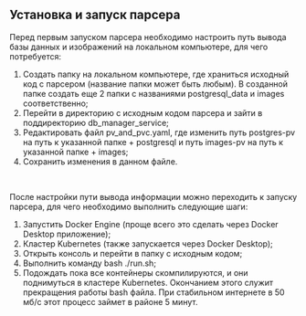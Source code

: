 ## Установка и запуск парсера
Перед первым запуском парсера необходимо настроить путь вывода базы данных и изображений на локальном компьютере, для чего потребуется:
<ol>
  <li>Создать папку на локальном компьютере, где храниться исходный код с парсером (название папки может быть любым). В созданной папке создать еще 2 папки с названиями postgresql_data и images соответственно;</li>
  <li>Перейти в директорию с исходным кодом парсера и зайти в поддиректорию db_manager_service;</li>
  <li>Редактировать файл pv_and_pvc.yaml, где изменить путь postgres-pv на путь к указанной папке + postgresql и путь images-pv на путь к указанной папке + images;</li>
  <li>Сохранить изменения в данном файле.</li>
</ol></br>

После настройки пути вывода информации можно переходить к запуску парсера, для чего необходимо выполнить следующие шаги:
<ol>
  <li>Запустить Docker Engine (проще всего это сделать через Docker Desktop приложение);</li>
  <li>Кластер Kubernetes (также запускается через Docker Desktop);</li>
  <li>Открыть консоль и перейти в папку с исходным кодом;</li>
  <li>Выполнить команду bash ./run.sh;</li>
  <li>Подождать пока все контейнеры скомпилируются, и они поднимуться в кластере Kubernetes. Окончанием этого служит прекращения работы bash файла. При стабильном интернете в 50 мб/с этот процесс займет в районе 5 минут.</li>
</ol>
